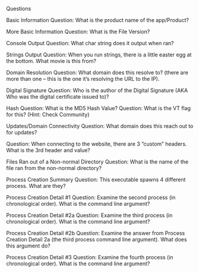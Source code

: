Questions

Basic Information
Question: What is the product name of the app/Product?


More Basic Information
Question: What is the File Version? 


Console Output
Question: What char string does it output when ran?


Strings Output
Question: When you run strings, there is a little easter egg at the bottom. What movie is this from?

 
Domain Resolution
Question: What domain does this resolve to? (there are more than one – this is the one it’s resolving the URL to the IP). 

 
Digital Signature
Question: Who is the author of the Digital Signature (AKA Who was the digital certificate issued to)?

 
Hash
Question: What is the MD5 Hash Value? 
Question: What is the VT flag for this? (Hint: Check Community)


Updates/Domain Connectivity
Question: What domain does this reach out to for updates? 

Question: When connecting to the website, there are 3 “custom” headers. What is the 3rd header and value?


Files Ran out of a Non-normal Directory 
Question: What is the name of the file ran from the non-normal directory? 


Process Creation Summary
Question: This executable spawns 4 different process. What are they?


Process Creation Detail #1
Question: Examine the second process (in chronological order). What is the command line argument?


Process Creation Detail #2a
Question: Examine the third process (in chronological order). What is the command line argument?


Process Creation Detail #2b
Question: Examine the answer from Process Creation Detail 2a (the third process command line argument). What does this argument do?


Process Creation Detail #3
Question: Examine the fourth process (in chronological order). What is the command line argument?
